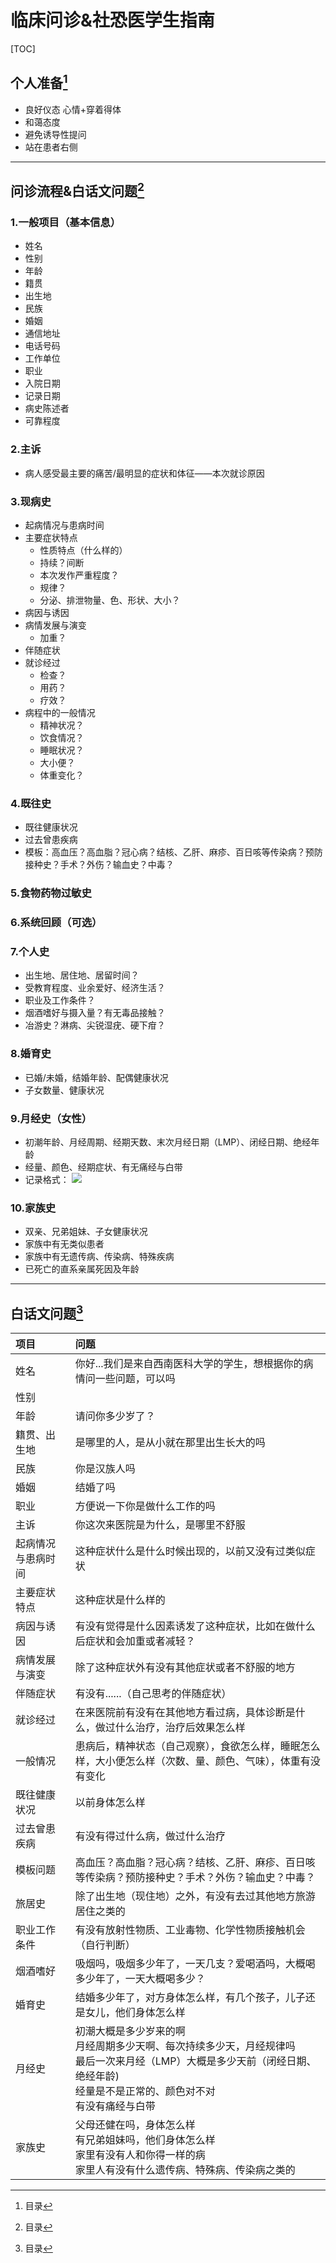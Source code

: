 # 临床问诊&社恐医学生指南
[^目录]:目录

[TOC]

## 个人准备[^目录]
* 良好仪态  心情+穿着得体
* 和蔼态度
* 避免诱导性提问
* 站在患者右侧
***
## 问诊流程&白话文问题[^目录]

### 1.一般项目（基本信息）
* 姓名
* 性别
* 年龄
* 籍贯
* 出生地				
* 民族
* 婚姻
* 通信地址
* 电话号码
* 工作单位
* 职业
* 入院日期
* 记录日期
* 病史陈述者
* 可靠程度

### 2.主诉
* 病人感受最主要的痛苦/最明显的症状和体征——本次就诊原因

### 3.现病史
* 起病情况与患病时间
* 主要症状特点
    * 性质特点（什么样的）
    * 持续？间断
    * 本次发作严重程度？
    * 规律？
    * 分泌、排泄物量、色、形状、大小？
* 病因与诱因
* 病情发展与演变
    * 加重？
* 伴随症状
* 就诊经过
    * 检查？
    * 用药？
    * 疗效？
* 病程中的一般情况
    * 精神状况？
    * 饮食情况？
    * 睡眠状况？
    * 大小便？
    * 体重变化？

### 4.既往史
* 既往健康状况
* 过去曾患疾病
* 模板：高血压？高血脂？冠心病？结核、乙肝、麻疹、百日咳等传染病？预防接种史？手术？外伤？输血史？中毒？

### 5.食物药物过敏史

### 6.系统回顾（可选）

### 7.个人史
* 出生地、居住地、居留时间？
* 受教育程度、业余爱好、经济生活？
* 职业及工作条件？
* 烟酒嗜好与摄入量？有无毒品接触？
* 冶游史？淋病、尖锐湿疣、硬下疳？

### 8.婚育史
* 已婚/未婚，结婚年龄、配偶健康状况
* 子女数量、健康状况

### 9.月经史（女性）
* 初潮年龄、月经周期、经期天数、末次月经日期（LMP）、闭经日期、绝经年龄
* 经量、颜色、经期症状、有无痛经与白带
* 记录格式：
![](/月经史记录格式.bmp)

### 10.家族史
* 双亲、兄弟姐妹、子女健康状况
* 家族中有无类似患者
* 家族中有无遗传病、传染病、特殊疾病
* 已死亡的直系亲属死因及年龄
***
## 白话文问题[^目录]
|项目|问题|
|:---|:---|
|姓名|你好...我们是来自西南医科大学的学生，想根据你的病情问一些问题，可以吗|
|性别||
|年龄|请问你多少岁了？|
|籍贯、出生地|是哪里的人，是从小就在那里出生长大的吗|
|民族|你是汉族人吗|
|婚姻|结婚了吗|
|职业|方便说一下你是做什么工作的吗|
|主诉|你这次来医院是为什么，是哪里不舒服|
|起病情况与患病时间|这种症状什么是什么时候出现的，以前又没有过类似症状|
|主要症状特点|这种症状是什么样的|
|病因与诱因|有没有觉得是什么因素诱发了这种症状，比如在做什么后症状和会加重或者减轻？|
|病情发展与演变|除了这种症状外有没有其他症状或者不舒服的地方|
|伴随症状|有没有......（自己思考的伴随症状）|
|就诊经过|在来医院前有没有在其他地方看过病，具体诊断是什么，做过什么治疗，治疗后效果怎么样|
|一般情况|患病后，精神状态（自己观察），食欲怎么样，睡眠怎么样，大小便怎么样（次数、量、颜色、气味），体重有没有变化|
|既往健康状况|以前身体怎么样|
|过去曾患疾病|有没有得过什么病，做过什么治疗|
|模板问题|高血压？高血脂？冠心病？结核、乙肝、麻疹、百日咳等传染病？预防接种史？手术？外伤？输血史？中毒？|
|旅居史|除了出生地（现住地）之外，有没有去过其他地方旅游居住之类的|
|职业工作条件|有没有放射性物质、工业毒物、化学性物质接触机会（自行判断）|
|烟酒嗜好|吸烟吗，吸烟多少年了，一天几支？爱喝酒吗，大概喝多少年了，一天大概喝多少？|
|婚育史|结婚多少年了，对方身体怎么样，有几个孩子，儿子还是女儿，他们身体怎么样|
|月经史|初潮大概是多少岁来的啊<br>月经周期多少天啊、每次持续多少天，月经规律吗<br>最后一次来月经（LMP）大概是多少天前（闭经日期、绝经年龄)<br>经量是不是正常的、颜色对不对<br>有没有痛经与白带|
|家族史|父母还健在吗，身体怎么样<br>有兄弟姐妹吗，他们身体怎么样<br>家里有没有人和你得一样的病<br>家里人有没有什么遗传病、特殊病、传染病之类的|



